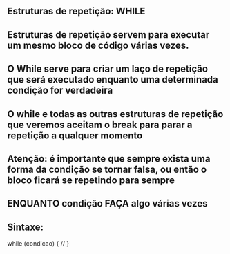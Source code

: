 ## Estruturas de repetição: WHILE

## Estruturas de repetição servem para executar um mesmo bloco de código várias vezes.

## O While serve para criar um laço de repetição que será executado enquanto uma determinada condição for verdadeira

## O while e todas as outras estruturas de repetição que veremos aceitam o break para parar a repetição a qualquer momento

## Atenção: é importante que sempre exista uma forma da condição se tornar falsa, ou então o bloco ficará se repetindo para sempre

## ENQUANTO condição FAÇA algo várias vezes

## Sintaxe:

while (condicao) {
    //
}